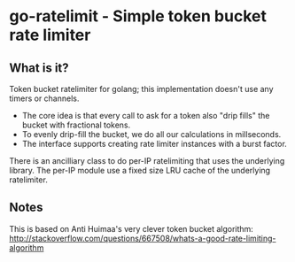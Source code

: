# go-ratelimit - Simple token bucket rate limiter

## What is it?
Token bucket ratelimiter for golang; this implementation doesn't use
any timers or channels.

- The core idea is that every call to ask for a token also "drip fills"
  the bucket with fractional tokens.
- To evenly drip-fill the bucket, we do all our calculations in
  millseconds.
- The interface supports creating rate limiter instances with a burst factor.

There is an ancilliary class to do per-IP ratelimiting that uses the
underlying library. The per-IP module use a fixed size LRU cache of the underlying
ratelimiter.

## Notes
This is based on Anti Huimaa's very clever token bucket algorithm:
http://stackoverflow.com/questions/667508/whats-a-good-rate-limiting-algorithm
